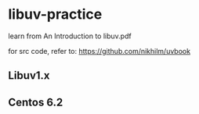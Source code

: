 # libuv-practice

learn from An Introduction to libuv.pdf

for src code, refer to: https://github.com/nikhilm/uvbook

## Libuv1.x

## Centos 6.2


